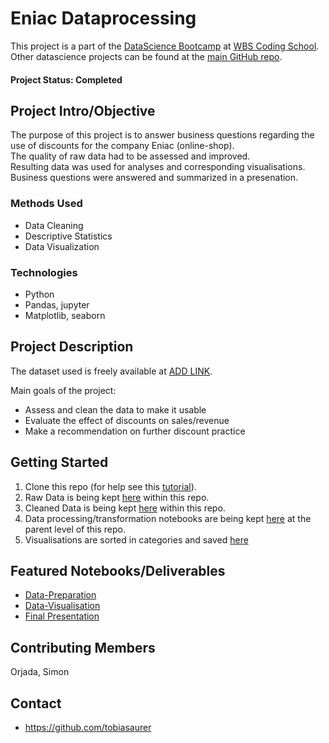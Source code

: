 # Eniac Dataprocessing
This project is a part of the [DataScience Bootcamp](https://www.wbscodingschool.com/data-science-bootcamp/) at [WBS Coding School](https://www.wbscodingschool.com/).  Other datascience projects can be found at the [main GitHub repo](https://github.com/tobiasaurer).

#### Project Status: Completed

## Project Intro/Objective
The purpose of this project is to answer business questions regarding the use of discounts for the company Eniac (online-shop).  
The quality of raw data had to be assessed and improved.  
Resulting data was used for analyses and corresponding visualisations.  
Business questions were answered and summarized in a presenation.

### Methods Used
* Data Cleaning
* Descriptive Statistics
* Data Visualization

### Technologies
* Python
* Pandas, jupyter
* Matplotlib, seaborn

## Project Description
The dataset used is freely available at [ADD LINK](www.kaggle.com).  
  
Main goals of the project:  
* Assess and clean the data to make it usable
* Evaluate the effect of discounts on sales/revenue
* Make a recommendation on further discount practice  

## Getting Started

1. Clone this repo (for help see this [tutorial](https://help.github.com/articles/cloning-a-repository/)).
2. Raw Data is being kept [here](https://github.com/tobiasaurer/python-eniac-dataprocessing/tree/main/raw_data) within this repo. 
3. Cleaned Data is being kept [here](https://github.com/tobiasaurer/python-eniac-dataprocessing/tree/main/cleaned_data) within this repo.
3. Data processing/transformation notebooks are being kept [here](https://github.com/tobiasaurer/python-eniac-dataprocessing) at the parent level of this repo.
4. Visualisations are sorted in categories and saved [here](https://github.com/tobiasaurer/python-eniac-dataprocessing/tree/main/visualisations)

## Featured Notebooks/Deliverables
* [Data-Preparation](https://github.com/tobiasaurer/python-eniac-dataprocessing/blob/main/eniac_datapreparation.ipynb)
* [Data-Visualisation](https://github.com/tobiasaurer/python-eniac-dataprocessing/blob/main/eniac_visualisations.ipynb)
* [Final Presentation](https://github.com/tobiasaurer/python-eniac-dataprocessing/blob/main/final_presentation/eniac_final_presentation.pdf)

## Contributing Members  
Orjada, Simon

## Contact
* https://github.com/tobiasaurer
